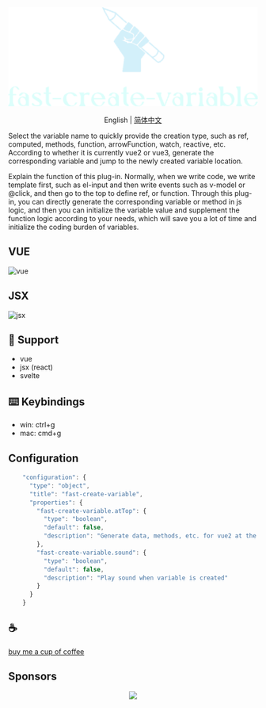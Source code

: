 <p align="center">
<img height="200" src="./assets/kv.png" alt="fast-create-variable">
</p>
<p align="center"> English | <a href="./README_zh.md">简体中文</a></p>

Select the variable name to quickly provide the creation type, such as ref, computed, methods, function, arrowFunction, watch, reactive, etc. According to whether it is currently vue2 or vue3, generate the corresponding variable and jump to the newly created variable location.

Explain the function of this plug-in. Normally, when we write code, we write template first, such as el-input and then write events such as v-model or @click, and then go to the top to define ref, or function. Through this plug-in, you can directly generate the corresponding variable or method in js logic, and then you can initialize the variable value and supplement the function logic according to your needs, which will save you a lot of time and initialize the coding burden of variables.

## VUE
![vue](/assets/vue.gif)

## JSX
![jsx](/assets/jsx.gif)

## 🚀 Support
- vue
- jsx (react)
- svelte

## ⌨️ Keybindings
- win: ctrl+g
- mac: cmd+g

## Configuration
```javascript
    "configuration": {
      "type": "object",
      "title": "fast-create-variable",
      "properties": {
        "fast-create-variable.atTop": {
          "type": "boolean",
          "default": false,
          "description": "Generate data, methods, etc. for vue2 at the top or at the bottom"
        },
        "fast-create-variable.sound": {
          "type": "boolean",
          "default": false,
          "description": "Play sound when variable is created"
        }
      }
    }
```

## :coffee:

[buy me a cup of coffee](https://github.com/Simon-He95/sponsor)

## Sponsors

<p align="center">
  <a href="https://cdn.jsdelivr.net/gh/Simon-He95/sponsor@main/sponsors.svg">
    <img src="https://cdn.jsdelivr.net/gh/Simon-He95/sponsor@main/sponsors.png"/>
  </a>
</p>
